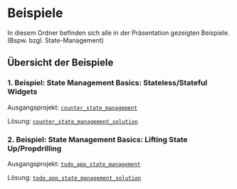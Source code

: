 # Beispiele

In diesem Ordner befinden sich alle in der Präsentation gezeigten Beispiele. (Bspw. bzgl. State-Management)

## Übersicht der Beispiele

### 1. Beispiel: State Management Basics: Stateless/Stateful Widgets

Ausgangsprojekt: [`counter_state_management`](./counter_state_management/)

Lösung: [`counter_state_management_solution`](./counter_state_management_solution/)

### 2. Beispiel: State Management Basics: Lifting State Up/Propdrilling

Ausgangsprojekt: [`todo_app_state_management`](./todo_app_state_management/)

Lösung: [`todo_app_state_management_solution`](./todo_app_state_management_solution/)
